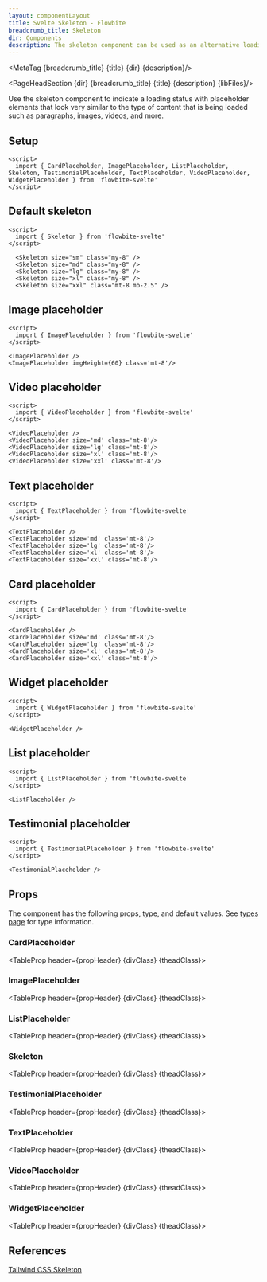 ```yaml
---
layout: componentLayout
title: Svelte Skeleton - Flowbite
breadcrumb_title: Skeleton
dir: Components
description: The skeleton component can be used as an alternative loading indicator to the spinner by mimicking the content that will be loaded such as text, images, or video
---
```


<MetaTag {breadcrumb_title} {title} {dir} {description}/>

<script>
  import { PageHeadSection, TableProp, TableDefaultRow, MetaTag } from '../utils'
  import { P, A } from '$lib'
  import { props as items1 }  from '../props/CardPlaceholder.json'
  import { props as items2 }  from '../props/ImagePlaceholder.json'
  import { props as items3 }  from '../props/ListPlaceholder.json'
  import { props as items4 }  from '../props/Skeleton.json'
  import { props as items5 }  from '../props/TestimonialPlaceholder.json'
  import { props as items6 }  from '../props/TextPlaceholder.json'
  import { props as items7 }  from '../props/VideoPlaceholder.json'
  import { props as items8 }  from '../props/WidgetPlaceholder.json'
  let propHeader = ['Name', 'Type', 'Default']
  let divClass='w-full relative overflow-x-auto shadow-md sm:rounded-lg py-4'
  let theadClass ='text-xs text-gray-700 uppercase bg-gray-50 dark:bg-gray-700 dark:text-white'
  // lib files
  const libFiles = import.meta.glob('../../lib/skeleton/*.svelte')
</script>

<PageHeadSection {dir} {breadcrumb_title} {title} {description} {libFiles}/>

Use the skeleton component to indicate a loading status with placeholder elements that look very similar to the type of content that is being loaded such as paragraphs, images, videos, and more.

## Setup

```svelte example hideOutput
<script>
  import { CardPlaceholder, ImagePlaceholder, ListPlaceholder, Skeleton, TestimonialPlaceholder, TextPlaceholder, VideoPlaceholder, WidgetPlaceholder } from 'flowbite-svelte'
</script>
```

## Default skeleton

```svelte example
<script>
  import { Skeleton } from 'flowbite-svelte'
</script>

  <Skeleton size="sm" class="my-8" />
  <Skeleton size="md" class="my-8" />
  <Skeleton size="lg" class="my-8" />
  <Skeleton size="xl" class="my-8" />
  <Skeleton size="xxl" class="mt-8 mb-2.5" />
```

## Image placeholder 

```svelte example
<script>
  import { ImagePlaceholder } from 'flowbite-svelte'
</script>

<ImagePlaceholder />
<ImagePlaceholder imgHeight={60} class='mt-8'/>
```

## Video placeholder

```svelte example
<script>
  import { VideoPlaceholder } from 'flowbite-svelte'
</script>

<VideoPlaceholder />
<VideoPlaceholder size='md' class='mt-8'/>
<VideoPlaceholder size='lg' class='mt-8'/>
<VideoPlaceholder size='xl' class='mt-8'/>
<VideoPlaceholder size='xxl' class='mt-8'/>
```

## Text placeholder

```svelte example
<script>
  import { TextPlaceholder } from 'flowbite-svelte'
</script>

<TextPlaceholder />
<TextPlaceholder size='md' class='mt-8'/>
<TextPlaceholder size='lg' class='mt-8'/>
<TextPlaceholder size='xl' class='mt-8'/>
<TextPlaceholder size='xxl' class='mt-8'/>
```

## Card placeholder

```svelte example
<script>
  import { CardPlaceholder } from 'flowbite-svelte'
</script>

<CardPlaceholder />
<CardPlaceholder size='md' class='mt-8'/>
<CardPlaceholder size='lg' class='mt-8'/>
<CardPlaceholder size='xl' class='mt-8'/>
<CardPlaceholder size='xxl' class='mt-8'/>
```

## Widget placeholder

```svelte example
<script>
  import { WidgetPlaceholder } from 'flowbite-svelte'
</script>

<WidgetPlaceholder />
```

## List placeholder

```svelte example
<script>
  import { ListPlaceholder } from 'flowbite-svelte'
</script>

<ListPlaceholder />
```

## Testimonial placeholder

```svelte example
<script>
  import { TestimonialPlaceholder } from 'flowbite-svelte'
</script>

<TestimonialPlaceholder />
```

## Props

The component has the following props, type, and default values. See <A href="/pages/types">types page</A> for type information.

<h3 class='text-xl w-full dark:text-white py-4'>CardPlaceholder</h3>

<TableProp header={propHeader} {divClass} {theadClass}>
  <TableDefaultRow items={items1} rowState='hover' />
</TableProp>

<h3 class='text-xl w-full dark:text-white py-4'>ImagePlaceholder</h3>

<TableProp header={propHeader} {divClass} {theadClass}>
  <TableDefaultRow items={items2} rowState='hover' />
</TableProp>

<h3 class='text-xl w-full dark:text-white py-4'>ListPlaceholder</h3>

<TableProp header={propHeader} {divClass} {theadClass}>
  <TableDefaultRow items={items3} rowState='hover' />
</TableProp>

<h3 class='text-xl w-full dark:text-white py-4'>Skeleton</h3>

<TableProp header={propHeader} {divClass} {theadClass}>
  <TableDefaultRow items={items4} rowState='hover' />
</TableProp>

<h3 class='text-xl w-full dark:text-white py-4'>TestimonialPlaceholder</h3>

<TableProp header={propHeader} {divClass} {theadClass}>
  <TableDefaultRow items={items5} rowState='hover' />
</TableProp>

<h3 class='text-xl w-full dark:text-white py-4'>TextPlaceholder</h3>

<TableProp header={propHeader} {divClass} {theadClass}>
  <TableDefaultRow items={items6} rowState='hover' />
</TableProp>

<h3 class='text-xl w-full dark:text-white py-4'>VideoPlaceholder</h3>

<TableProp header={propHeader} {divClass} {theadClass}>
  <TableDefaultRow items={items7} rowState='hover' />
</TableProp>

<h3 class='text-xl w-full dark:text-white py-4'>WidgetPlaceholder</h3>

<TableProp header={propHeader} {divClass} {theadClass}>
  <TableDefaultRow items={items8} rowState='hover' />
</TableProp>

## References

<P>
  <A href="https://flowbite.com/docs/components/skeleton/" target="_blank" rel="noreferrer" class="link"
    >Tailwind CSS Skeleton</A
  >
</P>
